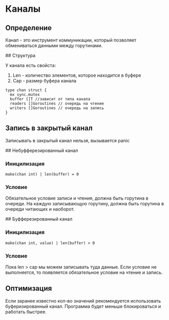 # Каналы

## Определение

Канал - это инструмент коммуникации, который позволяет обмениваться данными между горутинами.

## Структура

У канала есть свойста:

1. Len - количество элементов, которое находится в буфере
2. Cap - размер буфера канала

```
type chan struct {
  mx sync.mutex
  buffer []T //зависит от типа канала
  readers []Goroutines // очередь на чтение
  writers []Goroutines // очередь на запись
}
```

## Запись в закрытый канал 

Записывать в закрытый канал нельзя, вызывается panic



## Небуфферезированный канал

### Иницилизация

```
make(chan int) | len(buffer) = 0
```

### Условие

Обязательное условие записи и чтения, должна быть горутина в очереди. На каждую записывающую горутину, должна быть горутина в очереди читающих и наоборот.

## Буфферезированный канал

### Иницилизация

```
make(chan int, value) | len(buffer) > 0
```

### Условие

Пока len > cap мы можем записывать туда данные. Если условие не выполняется, то появляется обязательное условие на чтение и запись.


## Оптимизация

Если заранее известно кол-во значений рекомендуется использовать буферизированный канал. Программа будет меньше блокироваться и работать быстрее.


